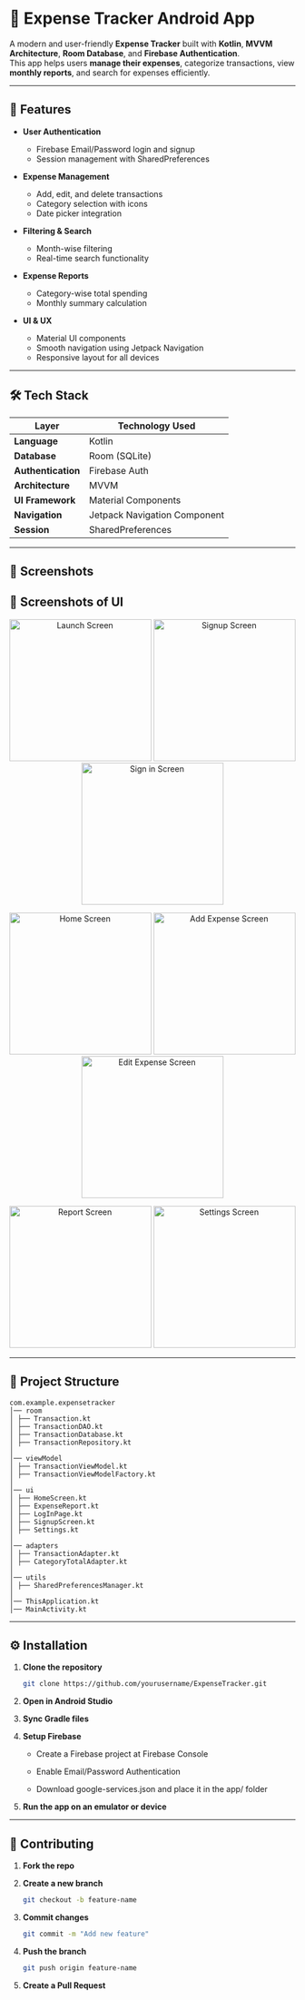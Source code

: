 # 📱 Expense Tracker Android App  

A modern and user-friendly **Expense Tracker** built with **Kotlin**, **MVVM Architecture**, **Room Database**, and **Firebase Authentication**.  
This app helps users **manage their expenses**, categorize transactions, view **monthly reports**, and search for expenses efficiently.  

---

## 🚀 Features  

- **User Authentication**  
  - Firebase Email/Password login and signup  
  - Session management with SharedPreferences  

- **Expense Management**  
  - Add, edit, and delete transactions  
  - Category selection with icons  
  - Date picker integration  

- **Filtering & Search**  
  - Month-wise filtering  
  - Real-time search functionality  

- **Expense Reports**  
  - Category-wise total spending  
  - Monthly summary calculation  

- **UI & UX**  
  - Material UI components  
  - Smooth navigation using Jetpack Navigation  
  - Responsive layout for all devices  

---

## 🛠 Tech Stack  

| Layer              | Technology Used |
|--------------------|-----------------|
| **Language**       | Kotlin |
| **Database**       | Room (SQLite) |
| **Authentication** | Firebase Auth |
| **Architecture**   | MVVM |
| **UI Framework**   | Material Components |
| **Navigation**     | Jetpack Navigation Component |
| **Session**        | SharedPreferences |


---

## 📸 Screenshots  

## 📸 Screenshots of UI

<p align="center">
  <img src="https://github.com/RaviRTirkey/Expense-Tracker/blob/master/screenshots/launch.png" alt="Launch Screen" width="250"/>
  <img src="https://github.com/RaviRTirkey/Expense-Tracker/blob/master/screenshots/signup.png" alt="Signup Screen" width="250"/>
  <img src="https://github.com/RaviRTirkey/Expense-Tracker/blob/master/screenshots/signin.png" alt="Sign in Screen" width="250"/>
</p>

<p align="center">
  <img src="https://github.com/RaviRTirkey/Expense-Tracker/blob/master/screenshots/home.jpg" alt="Home Screen" width="250"/>
  <img src="https://github.com/RaviRTirkey/Expense-Tracker/blob/master/screenshots/add.png" alt="Add Expense Screen" width="250"/>
  <img src="https://github.com/RaviRTirkey/Expense-Tracker/blob/master/screenshots/edit.png" alt="Edit Expense Screen" width="250"/>
</p>

<p align="center">
  <img src="https://github.com/RaviRTirkey/Expense-Tracker/blob/master/screenshots/report.jpg" alt="Report Screen" width="250"/>
  <img src="https://github.com/RaviRTirkey/Expense-Tracker/blob/master/screenshots/setting.jpg" alt="Settings Screen" width="250"/>
</p>


---

## 📂 Project Structure  


    com.example.expensetracker
    │── room
    │ ├── Transaction.kt
    │ ├── TransactionDAO.kt
    │ ├── TransactionDatabase.kt
    │ ├── TransactionRepository.kt
    │
    │── viewModel
    │ ├── TransactionViewModel.kt
    │ ├── TransactionViewModelFactory.kt
    │
    │── ui
    │ ├── HomeScreen.kt
    │ ├── ExpenseReport.kt
    │ ├── LogInPage.kt
    │ ├── SignupScreen.kt
    │ ├── Settings.kt
    │
    │── adapters
    │ ├── TransactionAdapter.kt
    │ ├── CategoryTotalAdapter.kt
    │
    │── utils
    │ ├── SharedPreferencesManager.kt
    │
    │── ThisApplication.kt
    │── MainActivity.kt


---

## ⚙️ Installation  

1. **Clone the repository**  
   ```bash
   git clone https://github.com/yourusername/ExpenseTracker.git

2. **Open in Android Studio**

3. **Sync Gradle files**

4. **Setup Firebase**

    - Create a Firebase project at Firebase Console

    - Enable Email/Password Authentication

    - Download google-services.json and place it in the app/ folder

5. **Run the app on an emulator or device**

---

## 🤝 Contributing

1. **Fork the repo**

2. **Create a new branch**
    ```bash
    git checkout -b feature-name

3. **Commit changes**
    ```bash
    git commit -m "Add new feature"

4. **Push the branch**
    ```bash
    git push origin feature-name

5. **Create a Pull Request**
